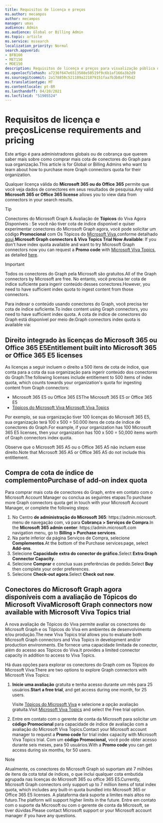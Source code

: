 ```yaml
---
title: Requisitos de licença e preços
ms.author: mecampos
author: mecampos
manager: umas
audience: Admin
ms.audience: Global or Billing Admin
ms.topic: article
ms.service: mssearch
localization_priority: Normal
search.appverid:
- BFB160
- MET150
- MOE150
description: Requisitos de licença e preços para visualização pública de conectores do Microsoft Graph para a Pesquisa da Microsoft
ms.openlocfilehash: a7236f647e6513508e50519f9c6b1af166a3b2d9
ms.sourcegitcommit: 2a178850c521189a221879151faa7b3b0aff95d2
ms.translationtype: MT
ms.contentlocale: pt-BR
ms.lasthandoff: 04/20/2021
ms.locfileid: "51905524"
---
```

<!---Previous ms.author: rusamai --->

# <a name="license-requirements-and-pricing"></a><span data-ttu-id="98fc5-103">Requisitos de licença e preços</span><span class="sxs-lookup"><span data-stu-id="98fc5-103">License requirements and pricing</span></span>

<span data-ttu-id="98fc5-104">Este artigo é para administradores globais ou de cobrança que querem saber mais sobre como comprar mais cota de conectores do Graph para sua organização.</span><span class="sxs-lookup"><span data-stu-id="98fc5-104">This article is for Global or Billing Admins who want to learn about how to purchase more Graph connectors quota for their organization.</span></span>

<span data-ttu-id="98fc5-105">Qualquer licença válida do **Microsoft 365 ou do Office 365** permite que você veja dados de conectores em seus resultados de pesquisa.</span><span class="sxs-lookup"><span data-stu-id="98fc5-105">Any valid **Microsoft 365 or Office 365 license** allows you to view data from connectors in your search results.</span></span>

> [!TIP]
> <span data-ttu-id="98fc5-106">Conectores do Microsoft Graph & Avaliação de **Tópicos** do Viva Agora Disponíveis : Se você não tiver cota de índice disponível e quiser experimentar conectores do Microsoft Graph agora, você pode solicitar um código **Promocional** com Os Tópicos do [Microsoft Viva,](https://www.microsoft.com/microsoft-viva/topics?activetab=pivot:overviewtab)conforme detalhado [aqui](#microsoft-graph-connectors-now-available-with-microsoft-viva-topics-trial).</span><span class="sxs-lookup"><span data-stu-id="98fc5-106">**Microsoft Graph connectors & Viva Topics Trial Now Available**: If you don't have index quota available and want to try Microsoft Graph connectors now you can request a **Promo code** with [Microsoft Viva Topics](https://www.microsoft.com/microsoft-viva/topics?activetab=pivot:overviewtab), as detailed [here](#microsoft-graph-connectors-now-available-with-microsoft-viva-topics-trial).</span></span>

>[!IMPORTANT]
><span data-ttu-id="98fc5-107">Todos os conectores do Graph pela Microsoft são gratuitos.</span><span class="sxs-lookup"><span data-stu-id="98fc5-107">All of the Graph connectors by Microsoft are free.</span></span> <span data-ttu-id="98fc5-108">No entanto, você precisa ter cota de índice suficiente para ingerir conteúdo desses conectores.</span><span class="sxs-lookup"><span data-stu-id="98fc5-108">However, you need to have sufficient index quota to ingest content from those connectors.</span></span>

<span data-ttu-id="98fc5-109">Para indexar o conteúdo usando conectores do Graph, você precisa ter cota de índice suficiente.</span><span class="sxs-lookup"><span data-stu-id="98fc5-109">To index content using Graph connectors, you need to have sufficient index quota.</span></span> <span data-ttu-id="98fc5-110">A cota de índice de conectores do Graph está disponível por meio de:</span><span class="sxs-lookup"><span data-stu-id="98fc5-110">Graph connectors index quota is available via:</span></span>

## <a name="entitlement-built-into-microsoft-365-or-office-365-e5-licenses"></a><span data-ttu-id="98fc5-111">Direito integrado às licenças do Microsoft 365 ou Office 365 E5</span><span class="sxs-lookup"><span data-stu-id="98fc5-111">Entitlement built into Microsoft 365 or Office 365 E5 licenses</span></span>

<span data-ttu-id="98fc5-112">As licenças a seguir incluem o direito a 500 itens de cota de índice, que conta para a cota da sua organização para ingerir conteúdo dos conectores do Graph:</span><span class="sxs-lookup"><span data-stu-id="98fc5-112">The following licenses include entitlement to 500 items of index quota, which counts towards your organization's quota for ingesting content from Graph connectors:</span></span>

* <span data-ttu-id="98fc5-113">Microsoft 365 E5 ou Office 365 E5</span><span class="sxs-lookup"><span data-stu-id="98fc5-113">The Microsoft 365 E5 or Office 365 E5</span></span>
* [<span data-ttu-id="98fc5-114"> Tópicos do Microsoft Viva </span><span class="sxs-lookup"><span data-stu-id="98fc5-114">Microsoft Viva Topics</span></span>](https://www.microsoft.com/microsoft-viva/topics?activetab=pivot:overviewtab)

<span data-ttu-id="98fc5-115">Por exemplo, se sua organização tiver 100 licenças do Microsoft 365 E5, sua organização terá 100 x 500 = 50.000 itens de cota de índice de conectores do Graph.</span><span class="sxs-lookup"><span data-stu-id="98fc5-115">For example, if your organization has 100 Microsoft 365 E5 licenses, then your organization has 100 x 500 = 50,000 items worth of Graph connectors index quota.</span></span>

<!---Comment requested in PR#143--->
<span data-ttu-id="98fc5-116">Observe que o Microsoft 365 A5 ou o Office 365 A5 não incluem esse direito.</span><span class="sxs-lookup"><span data-stu-id="98fc5-116">Note that Microsoft 365 A5 or Office 365 A5 do not include this entitlement.</span></span>

## <a name="purchase-of-add-on-index-quota"></a><span data-ttu-id="98fc5-117">Compra de cota de índice de complemento</span><span class="sxs-lookup"><span data-stu-id="98fc5-117">Purchase of add-on index quota</span></span>
<span data-ttu-id="98fc5-118">Para comprar mais cota de conectores do Graph, entre em contato com o Microsoft Account Manager ou conclua as seguintes etapas:</span><span class="sxs-lookup"><span data-stu-id="98fc5-118">To purchase more Graph connectors quota get in touch with your Microsoft Account Manager, or complete the following steps:</span></span>

1. <span data-ttu-id="98fc5-119">No Centro **de administração do Microsoft 365**: https://<span>admin.microsoft.</span> menu de navegação com, vá para **Cobrança > Serviços de Compra**.</span><span class="sxs-lookup"><span data-stu-id="98fc5-119">In the **Microsoft 365 admin center**: https://<span>admin.microsoft.</span>com navigation menu, go to **Billing > Purchase services**.</span></span>
2. <span data-ttu-id="98fc5-120">Na parte inferior da página Serviços de Compra, selecione **Complementos**.</span><span class="sxs-lookup"><span data-stu-id="98fc5-120">At the bottom of the Purchase services page, select **Add-ons**.</span></span>
3. <span data-ttu-id="98fc5-121">Selecione **Capacidade extra do conector de gráfico.**</span><span class="sxs-lookup"><span data-stu-id="98fc5-121">Select **Extra Graph Connector Capacity**.</span></span>
4. <span data-ttu-id="98fc5-122">Selecione **Comprar** e conclua suas preferências de pedido.</span><span class="sxs-lookup"><span data-stu-id="98fc5-122">Select **Buy** then complete your order preferences.</span></span>
5. <span data-ttu-id="98fc5-123">Selecione **Check-out agora**.</span><span class="sxs-lookup"><span data-stu-id="98fc5-123">Select **Check out now**.</span></span>

## <a name="microsoft-graph-connectors-now-available-with-microsoft-viva-topics-trial"></a><span data-ttu-id="98fc5-124">Conectores do Microsoft Graph agora disponíveis com a avaliação de Tópicos do Microsoft Viva</span><span class="sxs-lookup"><span data-stu-id="98fc5-124">Microsoft Graph connectors now available with Microsoft Viva Topics trial</span></span>
 <span data-ttu-id="98fc5-125">A nova avaliação de Tópicos do Viva permite avaliar os conectores do Microsoft Graph e os Tópicos do Viva em ambientes de desenvolvimento e/ou produção.</span><span class="sxs-lookup"><span data-stu-id="98fc5-125">The new Viva Topics trial allows you to evaluate both Microsoft Graph connectors and Viva Topics in development and/or production environments.</span></span> <span data-ttu-id="98fc5-126">Ele fornece uma capacidade limitada de conector, além do acesso aos Tópicos do Viva.</span><span class="sxs-lookup"><span data-stu-id="98fc5-126">It provides a limited connector capacity in addition to access to Viva Topics.</span></span>

<span data-ttu-id="98fc5-127">Há duas opções para explorar os conectores do Graph com os Tópicos do Microsoft Viva:</span><span class="sxs-lookup"><span data-stu-id="98fc5-127">There are two options to explore Graph connectors with Microsoft Viva Topics:</span></span>

1. <span data-ttu-id="98fc5-128">**Inicie uma avaliação** gratuita e tenha acesso durante um mês para 25 usuários.</span><span class="sxs-lookup"><span data-stu-id="98fc5-128">**Start a free trial**, and get access during one month, for 25 users.</span></span>

     <span data-ttu-id="98fc5-129">Visite [Tópicos do Microsoft Viva](https://www.microsoft.com/microsoft-viva/topics?activetab=pivot:overviewtab) e selecione a opção avaliação gratuita.</span><span class="sxs-lookup"><span data-stu-id="98fc5-129">Visit [Microsoft Viva Topics](https://www.microsoft.com/microsoft-viva/topics?activetab=pivot:overviewtab) and select the Free trial option.</span></span>

2. <span data-ttu-id="98fc5-130">Entre em contato com o gerente de conta da Microsoft para solicitar um **código Promocional** para capacidade de índice de avaliação com a avaliação do Microsoft Viva Topics.</span><span class="sxs-lookup"><span data-stu-id="98fc5-130">Contact your Microsoft account manager to request a **Promo code** for trial index capacity with Microsoft Viva Topics trial.</span></span> <span data-ttu-id="98fc5-131">Com um **código Promocional,** você pode obter acesso durante seis meses, para 50 usuários.</span><span class="sxs-lookup"><span data-stu-id="98fc5-131">With a **Promo code** you can get access during six months, for 50 users.</span></span>

> [!NOTE]
> <span data-ttu-id="98fc5-132">Atualmente, os conectores do Microsoft Graph só suportam até 7 milhões de itens da cota total de índices, o que inclui qualquer cota embutida agrupada nas licenças do Microsoft 365 ou office 365 E5.</span><span class="sxs-lookup"><span data-stu-id="98fc5-132">Currently, Microsoft Graph connectors only support up to 7 million items of total index quota, which includes any built-in quota bundled into Microsoft 365 or Office 365 E5 licenses.</span></span> <span data-ttu-id="98fc5-133">A plataforma dará suporte a limites mais altos no futuro.</span><span class="sxs-lookup"><span data-stu-id="98fc5-133">The platform will support higher limits in the future.</span></span> <span data-ttu-id="98fc5-134">Entre em contato com o suporte da Microsoft ou com o gerente de conta da Microsoft, se tiver dúvidas.</span><span class="sxs-lookup"><span data-stu-id="98fc5-134">Please contact Microsoft support or your Microsoft account manager if you have any questions.</span></span>
